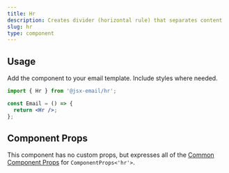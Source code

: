 ```yaml
---
title: Hr
description: Creates divider (horizontal rule) that separates content
slug: hr
type: component
---
```


<!--@include: @/include/header.md-->

<!--@include: @/include/install.md-->

## Usage

Add the component to your email template. Include styles where needed.

```jsx
import { Hr } from '@jsx-email/hr';

const Email = () => {
  return <Hr />;
};
```

## Component Props

This component has no custom props, but expresses all of the [Common Component Props](https://react.dev/reference/react-dom/components/common) for `ComponentProps<'hr'>`.
